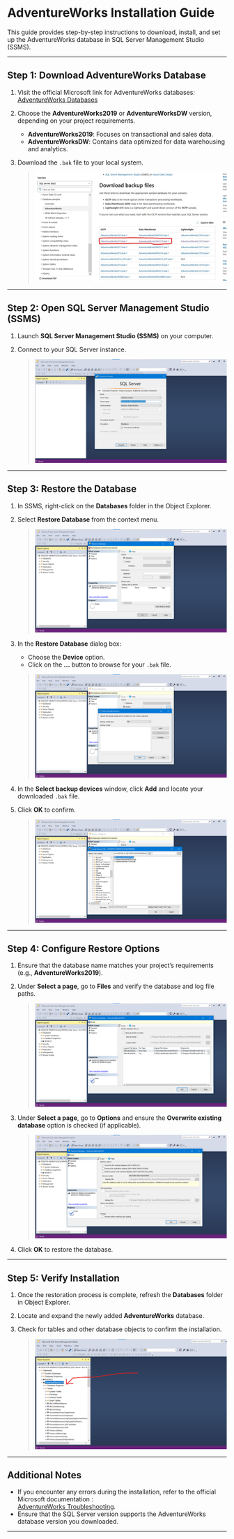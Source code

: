 # AdventureWorks Installation Guide  

This guide provides step-by-step instructions to download, install, and set up the AdventureWorks database in SQL Server Management Studio (SSMS).

---

## Step 1: Download AdventureWorks Database  

1. Visit the official Microsoft link for AdventureWorks databases:  
   [AdventureWorks Databases](https://learn.microsoft.com/en-us/sql/samples/adventureworks-install-configure)  

2. Choose the **AdventureWorks2019** or **AdventureWorksDW** version, depending on your project requirements.  
   - **AdventureWorks2019**: Focuses on transactional and sales data.  
   - **AdventureWorksDW**: Contains data optimized for data warehousing and analytics.  

3. Download the `.bak` file to your local system.  

   > ![Download AdventureWorks Database](../images/download_db_bak.png)  

---

## Step 2: Open SQL Server Management Studio (SSMS)  

1. Launch **SQL Server Management Studio (SSMS)** on your computer.  
2. Connect to your SQL Server instance.  

   > ![Connect to SQL Server](../images/ssms_connection.png)  

---

## Step 3: Restore the Database  

1. In SSMS, right-click on the **Databases** folder in the Object Explorer.  
2. Select **Restore Database** from the context menu.  

   > ![Restore Database Option](../images/restore_db_option.png)  

3. In the **Restore Database** dialog box:  
   - Choose the **Device** option.  
   - Click on the **...** button to browse for your `.bak` file.  

   > ![Restore Database Dialog](../images/restore_db_dialog.png)  

4. In the **Select backup devices** window, click **Add** and locate your downloaded `.bak` file.  
5. Click **OK** to confirm.  

   > ![Select Backup Device](../images/select_backup_device.png)  

---

## Step 4: Configure Restore Options  

1. Ensure that the database name matches your project’s requirements (e.g., **AdventureWorks2019**).  
2. Under **Select a page**, go to **Files** and verify the database and log file paths.  

   > ![Restore Files and Filegroups](../images/restore_files_page.png)  

3. Under **Select a page**, go to **Options** and ensure the **Overwrite existing database** option is checked (if applicable).  

   > ![Restore Options Page](../images/restore_options_page.png)  

4. Click **OK** to restore the database.  

---

## Step 5: Verify Installation  

1. Once the restoration process is complete, refresh the **Databases** folder in Object Explorer.  
2. Locate and expand the newly added **AdventureWorks** database.  
3. Check for tables and other database objects to confirm the installation.  

   > ![Verify Database Installation](../images/verify_database.png)  

---

## Additional Notes  

- If you encounter any errors during the installation, refer to the official Microsoft documentation :  
  [AdventureWorks Troubleshooting](https://learn.microsoft.com/en-us/sql/samples/adventureworks-install-configure).  
- Ensure that the SQL Server version supports the AdventureWorks database version you downloaded.  

---


